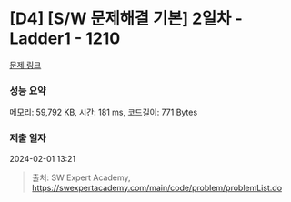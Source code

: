 # [D4] [S/W 문제해결 기본] 2일차 - Ladder1 - 1210 

[문제 링크](https://swexpertacademy.com/main/code/problem/problemDetail.do?contestProbId=AV14ABYKADACFAYh) 

### 성능 요약

메모리: 59,792 KB, 시간: 181 ms, 코드길이: 771 Bytes

### 제출 일자

2024-02-01 13:21



> 출처: SW Expert Academy, https://swexpertacademy.com/main/code/problem/problemList.do